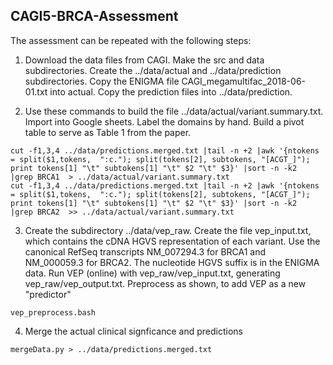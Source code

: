 ## CAGI5-BRCA-Assessment

The assessment can be repeated with the following steps:


1. Download the data files from CAGI.  Make the src and data subdirectories.
Create the ../data/actual and ../data/prediction subdirectories.  Copy
the ENIGMA file CAGI_megamultifac_2018-06-01.txt into actual.  Copy the 
prediction files into ../data/prediction.

2. Use these commands to build the file ../data/actual/variant.summary.txt.
Import into Google sheets.  Label the domains by hand.  Build a pivot table
to serve as Table 1 from the paper. 
```
cut -f1,3,4 ../data/predictions.merged.txt |tail -n +2 |awk '{ntokens = split($1,tokens,  ":c."); split(tokens[2], subtokens, "[ACGT_]"); print tokens[1] "\t" subtokens[1] "\t" $2 "\t" $3}' |sort -n -k2  |grep BRCA1  > ../data/actual/variant.summary.txt
cut -f1,3,4 ../data/predictions.merged.txt |tail -n +2 |awk '{ntokens = split($1,tokens,  ":c."); split(tokens[2], subtokens, "[ACGT_]"); print tokens[1] "\t" subtokens[1] "\t" $2 "\t" $3}' |sort -n -k2  |grep BRCA2  >> ../data/actual/variant.summary.txt
```

3. Create the subdirectory ../data/vep_raw.  Create the file vep_input.txt, 
which contains the cDNA HGVS representation of each variant.  Use the 
canonical RefSeq transcripts NM_007294.3 for BRCA1 and NM_000059.3 for BRCA2.
The nucleotide HGVS suffix is in the ENIGMA data.  Run VEP (online) with 
vep_raw/vep_input.txt, generating vep_raw/vep_output.txt.  Preprocess 
as shown, to add VEP as a new "predictor"
```
vep_preprocess.bash
```
 
4. Merge the actual clinical signficance and predictions
```
mergeData.py > ../data/predictions.merged.txt
```
